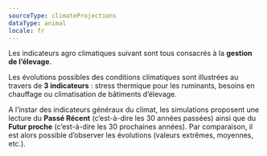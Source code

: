 ```yaml
---
sourceType: climateProjections
dataType: animal
locale: fr
---
```


Les indicateurs agro climatiques suivant sont tous consacrés à la **gestion de
l’élevage**.

Les évolutions possibles des conditions climatiques sont illustrées au travers
de **3 indicateurs** : stress thermique pour les ruminants, besoins en
chauffage ou climatisation de bâtiments d’élevage.

A l’instar des indicateurs généraux du climat, les simulations proposent une
lecture du **Passé Récent** (c’est-à-dire les 30 années passées) ainsi que du
**Futur proche** (c’est-à-dire les 30 prochaines années). Par comparaison, il
est alors possible d’observer les évolutions (valeurs extrêmes, moyennes,
etc.).
